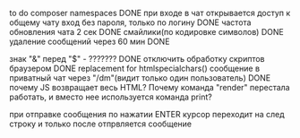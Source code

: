 to do
composer
namespaces                                          DONE
при входе в чат открывается доступ к общему чату
вход без пароля, только по логину                   DONE
частота обновления чата 2 сек                       DONE
смайлики(по кодировке символов)                     DONE
удаление сообщений через 60 мин                     DONE


знак "&" перед "$" - ???????                        DONE
отключить обработку скриптов браузером              DONE replacement for htmlspecialchars()
сообщение в приватный чат через "/dm"(видит только один пользователь) DONE
почему JS возвращает весь HTML?
Почему команда "render" перестала работать, и вместо нее используется команда print?

при отправке сообщения по нажатии ENTER курсор переходит на след строку и только после отпрвляется сообщение
